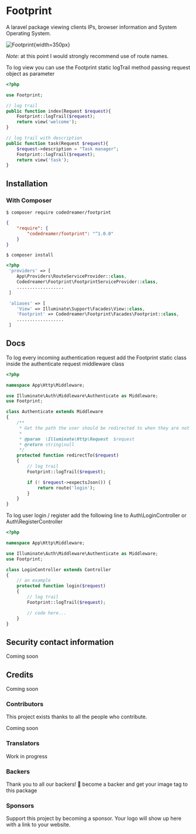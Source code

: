 # Footprint

A laravel package viewing clients IPs, browser information and System Operating System.

![Footprint](https://res.cloudinary.com/zlayit/image/upload/v1591554804/Screen_Shot_2020-06-07_at_7.22.11_PM_wser52.png){width=350px}


*Note:* at this point I would strongly recommend use of route names.

To log view you can use the Footprint static logTrail method passing request object as parameter
```php
<?php

use Footprint;

// log trail
public function index(Request $request){
	Footprint::logTrail($request);
	return view('welcome');
}

// log trail with description
public function task(Request $request){
	$request->description = "Task manager";
	Footprint::logTrail($request);
	return view('task');
}

```

## Installation

### With Composer

```
$ composer require codedreamer/footprint
```

```json
{
    "require": {
        "codedreamer/footprint": "^1.0.0"
    }
}
```

```
$ composer install
```



```php
<?php
 'providers' => [
    App\Providers\RouteServiceProvider::class,
    Codedreamer\Footprint\FootprintServiceProvider::class,
    ..................
 ]

 'aliases' => [
    'View' => Illuminate\Support\Facades\View::class,
    'Footprint' => Codedreamer\Footprint\Facades\Footprint::class,
    ..................
 ]

```

## Docs

To log every incoming authentication request add the Footprint static class inside the authenticate request middleware class
```php
<?php

namespace App\Http\Middleware;

use Illuminate\Auth\Middleware\Authenticate as Middleware;
use Footprint;

class Authenticate extends Middleware
{
    /**
     * Get the path the user should be redirected to when they are not authenticated.
     *
     * @param  \Illuminate\Http\Request  $request
     * @return string|null
     */
    protected function redirectTo($request)
    {
        // log trail
        Footprint::logTrail($request);

        if (! $request->expectsJson()) {
            return route('login');
        }
    }
}

```


To log user login / register add the following line to Auth\LoginController or Auth\RegisterController
```php
<?php

namespace App\Http\Middleware;

use Illuminate\Auth\Middleware\Authenticate as Middleware;
use Footprint;

class LoginController extends Controller
{
    // an example
    protected function login($request)
    {
        // log trail
        Footprint::logTrail($request);

        // code here...
    }
}

```

## Security contact information

Coming soon

## Credits

Coming soon

### Contributors

This project exists thanks to all the people who contribute. 

Coming soon

### Translators

Work in progress

### Backers

Thank you to all our backers! 🙏  become a backer and get your image tag to this package

### Sponsors

Support this project by becoming a sponsor. Your logo will show up here with a link to your website.
